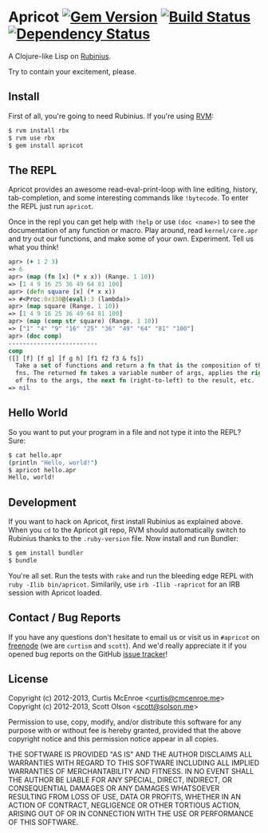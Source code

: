 # Apricot [![Gem Version](https://badge.fury.io/rb/apricot.png)](http://badge.fury.io/rb/apricot) [![Build Status](https://secure.travis-ci.org/apricot-lang/apricot.png?branch=master)](http://travis-ci.org/apricot-lang/apricot) [![Dependency Status](https://gemnasium.com/apricot-lang/apricot.png?travis)](https://gemnasium.com/apricot-lang/apricot)

A Clojure-like Lisp on [Rubinius](http://rubini.us/).

Try to contain your excitement, please.


## Install

First of all, you're going to need Rubinius. If you're using
[RVM](https://rvm.io/):

``` sh
$ rvm install rbx
$ rvm use rbx
$ gem install apricot
```


## The REPL

Apricot provides an awesome read-eval-print-loop with line editing, history,
tab-completion, and some interesting commands like `!bytecode`. To enter the
REPL just run `apricot`.

Once in the repl you can get help with `!help` or use `(doc <name>)` to see
the documentation of any function or macro. Play around, read
`kernel/core.apr` and try out our functions, and make some of your own.
Experiment. Tell us what you think!

``` clojure
apr> (+ 1 2 3)
=> 6
apr> (map (fn [x] (* x x)) (Range. 1 10))
=> [1 4 9 16 25 36 49 64 81 100]
apr> (defn square [x] (* x x))
=> #<Proc:0x330@(eval):3 (lambda)>
apr> (map square (Range. 1 10))
=> [1 4 9 16 25 36 49 64 81 100]
apr> (map (comp str square) (Range. 1 10))
=> ["1" "4" "9" "16" "25" "36" "49" "64" "81" "100"]
apr> (doc comp)
-------------------------
comp
([] [f] [f g] [f g h] [f1 f2 f3 & fs])
  Take a set of functions and return a fn that is the composition of those
  fns. The returned fn takes a variable number of args, applies the rightmost
  of fns to the args, the next fn (right-to-left) to the result, etc.
=> nil
```


## Hello World

So you want to put your program in a file and not type it into the REPL? Sure:

``` sh
$ cat hello.apr
(println "Hello, world!")
$ apricot hello.apr
Hello, world!
```


## Development

If you want to hack on Apricot, first install Rubinius as explained above.
When you `cd` to the Apricot git repo, RVM should automatically switch to
Rubinius thanks to the `.ruby-version` file. Now install and run Bundler:

``` sh
$ gem install bundler
$ bundle
```

You're all set. Run the tests with `rake` and run the bleeding edge REPL with
`ruby -Ilib bin/apricot`. Similarily, use `irb -Ilib -rapricot` for an IRB
session with Apricot loaded.


## Contact / Bug Reports

If you have any questions don't hesitate to email us or visit us in `#apricot`
on [freenode](http://freenode.net/) (we are `curtism` and `scott`). And we'd
really appreciate it if you opened bug reports on the GitHub [issue
tracker](https://github.com/programble/apricot/issues)!


## License

Copyright (c) 2012-2013, Curtis McEnroe \<curtis@cmcenroe.me>  
Copyright (c) 2012-2013, Scott Olson \<scott@solson.me>

Permission to use, copy, modify, and/or distribute this software for any
purpose with or without fee is hereby granted, provided that the above
copyright notice and this permission notice appear in all copies.

THE SOFTWARE IS PROVIDED "AS IS" AND THE AUTHOR DISCLAIMS ALL WARRANTIES
WITH REGARD TO THIS SOFTWARE INCLUDING ALL IMPLIED WARRANTIES OF
MERCHANTABILITY AND FITNESS. IN NO EVENT SHALL THE AUTHOR BE LIABLE FOR
ANY SPECIAL, DIRECT, INDIRECT, OR CONSEQUENTIAL DAMAGES OR ANY DAMAGES
WHATSOEVER RESULTING FROM LOSS OF USE, DATA OR PROFITS, WHETHER IN AN
ACTION OF CONTRACT, NEGLIGENCE OR OTHER TORTIOUS ACTION, ARISING OUT OF
OR IN CONNECTION WITH THE USE OR PERFORMANCE OF THIS SOFTWARE.
